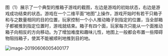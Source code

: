 图（1）展示了一个典型的推箱子游戏的截图，左边是游戏的初始状态，右边是游戏成功结束的状态。游戏在一个二维平面“地图”上操作，游戏开始时有若干只箱子和与之数量相同的目的位置，玩家控制一个小人推动箱子到指定的位置，当全部箱子都被推到指定位置时，游戏就结束。箱子有四个面，玩家每次只能从一个面推动箱子向相反的方向移动。为了增加难度和趣味儿性，地图上一般都会布置一些障碍物阻挡箱子，使其不能被顺利地推到目的地。

![image-20190606005400177](../img/image-20190606005400177.png)

